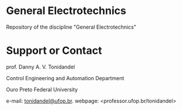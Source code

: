 # General Electrotechnics

Repository of the discipline "General Electrotechnics"

# Support or Contact
prof. Danny A. V. Tonidandel 

Control Engineering and Automation Department

Ouro Preto Federal University

e-mail: <tonidandel@ufop.br>.
webpage: <professor.ufop.br/tonidandel>
